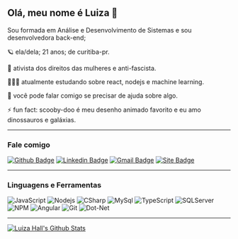 ## Olá, meu nome é Luiza 👋
Sou formada em Análise e Desenvolvimento de Sistemas e sou desenvolvedora back-end;

🪐 ela/dela; 21 anos; de curitiba-pr.

🦾 ativista dos direitos das mulheres e anti-fascista.

👩🏻‍💻 atualmente estudando sobre react, nodejs e machine learning.

💬 você pode falar comigo se precisar de ajuda sobre algo.

⚡ fun fact: scooby-doo é meu desenho animado favorito e eu amo dinossauros e galáxias.

---

### Fale comigo
[![Github Badge](https://img.shields.io/badge/-Github-000?logo=Github&logoColor=white&link=https://github.com/luizous)](https://github.com/luizous)
[![Linkedin Badge](https://img.shields.io/badge/-LinkedIn-blue?logo=Linkedin&logoColor=white&link=https://www.linkedin.com/in/luizous/?locale=en_US)](https://www.linkedin.com/in/luizous/?locale=en_US)
[![Gmail Badge](https://img.shields.io/badge/-Gmail-c14438?logo=Gmail&logoColor=white&link=mailto:luizaruivoms@gmail.com)](mailto:luizaruivoms@gmail.com)
[![Site Badge](https://img.shields.io/badge/%20-Lattes-lightgrey)](http://lattes.cnpq.br/1667735616723826)

---

### Linguagens e Ferramentas
![JavaScript](https://img.shields.io/badge/JavaScript-black.svg?logo=javascript)
![Nodejs](https://img.shields.io/badge/NodeJs-339933.svg?logo=node-dot-js)
![CSharp](https://img.shields.io/badge/C%20Sharp-239120.svg?logo=c-sharp&logoColor=white)
![MySql](https://img.shields.io/badge/MySQL-4479A1.svg?logo=mysql&logoColor=white)
![TypeScript](https://img.shields.io/badge/TypeScript-007ACC.svg?logo=typescript)
![SQLServer](https://img.shields.io/badge/Microsoft%20SQL%20Server-CC2927.svg?logo=microsoft-sql-server)
![NPM](https://img.shields.io/badge/NPM-CB3837.svg?logo=npm)
![Angular](https://img.shields.io/badge/Angular-DD0031.svg?logo=angular)
![Git](https://img.shields.io/badge/Git-F05032.svg?logo=git&logoColor=white)
![Dot-Net](https://img.shields.io/badge/.NET-5C2D91.svg?logo=dot-net)

---

[![Luiza Hall's Github Stats](https://github-readme-stats.vercel.app/api?username=luizous)](https://github.com/anuraghazra/github-readme-stats)
